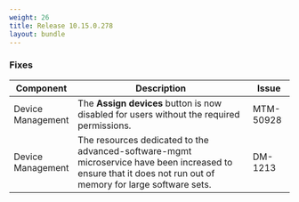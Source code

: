 ```yaml
---
weight: 26
title: Release 10.15.0.278
layout: bundle
---
```


<!--10.15.0.264 - 10.15.0.278-->


### Fixes

<div><table ><colgroup>
<col style="width: 15%;"><col style="width: 70%;"><col style="width: 15%;"></colgroup>
<thead><tr>
<th>
Component</th>
<th>
Description</th>
<th>
Issue</th>
</tr>
</thead><tbody>

<tr>
<td>Device Management</td>
<td>The <b>Assign devices</b> button is now disabled for users without the required permissions.</td>
<td>MTM-50928</td>
</tr>

<tr>
<td>Device Management</td>
<td>The resources dedicated to the advanced-software-mgmt microservice have been increased to ensure that it does not run out of memory for large software sets.</td>
<td>DM-1213</td>
</tr>

</tbody></table></div>
